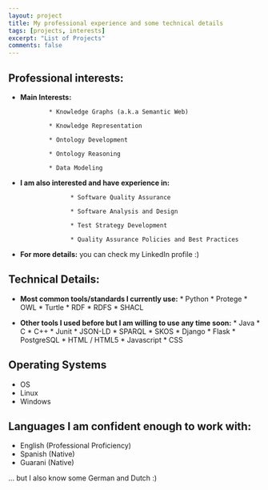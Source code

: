 ```yaml
---
layout: project
title: My professional experience and some technical details
tags: [projects, interests]
excerpt: "List of Projects"
comments: false
---
```

## Professional interests:
* __Main Interests:__

              * Knowledge Graphs (a.k.a Semantic Web)

              * Knowledge Representation

              * Ontology Development

              * Ontology Reasoning

              * Data Modeling

* __I am also interested and have experience in:__

                    * Software Quality Assurance

                    * Software Analysis and Design

                    * Test Strategy Development

                    * Quality Assurance Policies and Best Practices

* __For more details:__ you can check my LinkedIn profile :)

## Technical Details:

* __Most common tools/standards I currently use:__
              * Python
              * Protege
              * OWL
              * Turtle
              * RDF
              * RDFS
              * SHACL

* __Other tools I used before but I am willing to use any time soon:__
              * Java
              * C
              * C++
              * Junit
              * JSON-LD
              * SPARQL
              * SKOS
              * Django
              * Flask
              * PostgreSQL
              * HTML / HTML5
              * Javascript
              * CSS

## Operating Systems
* OS
* Linux
* Windows

## Languages I am confident enough to work with:
* English (Professional Proficiency)
* Spanish (Native)
* Guarani (Native)

... but I also know some German and Dutch :)
